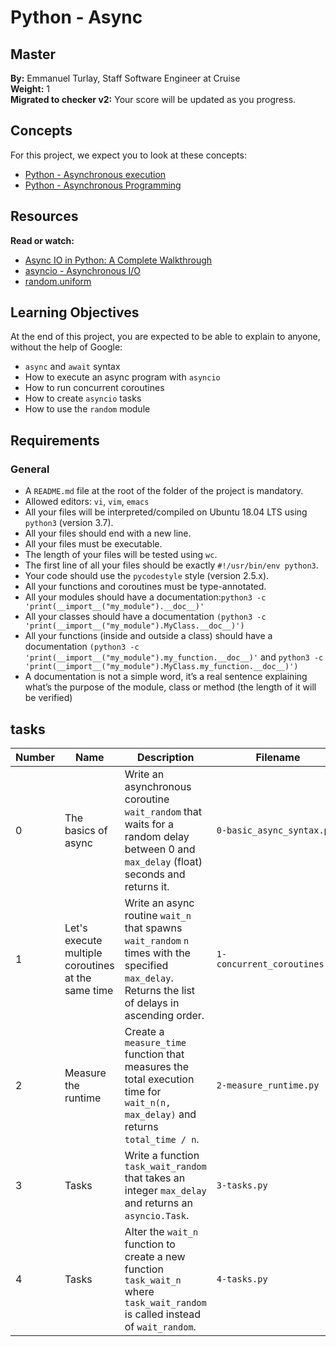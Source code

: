 # Python - Async

## Master

**By:** Emmanuel Turlay, Staff Software Engineer at Cruise  
**Weight:** 1  
**Migrated to checker v2:** Your score will be updated as you progress.

## Concepts

For this project, we expect you to look at these concepts:

- [Python - Asynchronous execution](#)
- [Python - Asynchronous Programming](#)

## Resources

**Read or watch:**

- [Async IO in Python: A Complete Walkthrough](#)
- [asyncio - Asynchronous I/O](#)
- [random.uniform](#)

## Learning Objectives

At the end of this project, you are expected to be able to explain to anyone, without the help of Google:

- `async` and `await` syntax
- How to execute an async program with `asyncio`
- How to run concurrent coroutines
- How to create `asyncio` tasks
- How to use the `random` module

## Requirements

### General

- A `README.md` file at the root of the folder of the project is mandatory.
- Allowed editors: `vi`, `vim`, `emacs`
- All your files will be interpreted/compiled on Ubuntu 18.04 LTS using `python3` (version 3.7).
- All your files should end with a new line.
- All your files must be executable.
- The length of your files will be tested using `wc`.
- The first line of all your files should be exactly `#!/usr/bin/env python3`.
- Your code should use the `pycodestyle` style (version 2.5.x).
- All your functions and coroutines must be type-annotated.
- All your modules should have a documentation:```python3 -c 'print(__import__("my_module").__doc__)'```
- All your classes should have a documentation ```(python3 -c 'print(__import__("my_module").MyClass.__doc__)')```
- All your functions (inside and outside a class) should have a documentation ```(python3 -c 'print(__import__("my_module").my_function.__doc__)'``` and ```python3 -c 'print(__import__("my_module").MyClass.my_function.__doc__)')```
- A documentation is not a simple word, it’s a real sentence explaining what’s the purpose of the module, class or method (the length of it will be verified)

## tasks

| Number | Name                                                  | Description                                                                                                                                                                                                                           | Filename                         |
|--------|-------------------------------------------------------|---------------------------------------------------------------------------------------------------------------------------------------------------------------------------------------------------------------------------------------|----------------------------------|
| 0      | The basics of async                                   | Write an asynchronous coroutine `wait_random` that waits for a random delay between 0 and `max_delay` (float) seconds and returns it.                                                                                                 | `0-basic_async_syntax.py`        |
| 1      | Let's execute multiple coroutines at the same time    | Write an async routine `wait_n` that spawns `wait_random` `n` times with the specified `max_delay`. Returns the list of delays in ascending order.                                                                                     | `1-concurrent_coroutines.py`     |
| 2      | Measure the runtime                                   | Create a `measure_time` function that measures the total execution time for `wait_n(n, max_delay)` and returns `total_time / n`.                                                                                                       | `2-measure_runtime.py`           |
| 3      | Tasks                                                 | Write a function `task_wait_random` that takes an integer `max_delay` and returns an `asyncio.Task`.                                                                                                                                   | `3-tasks.py`                     |
| 4      | Tasks                                                 | Alter the `wait_n` function to create a new function `task_wait_n` where `task_wait_random` is called instead of `wait_random`.                                                                                                        | `4-tasks.py`                     |
